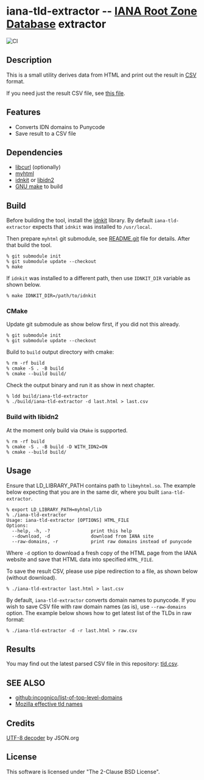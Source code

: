 # iana-tld-extractor -- [IANA Root Zone Database][1] extractor

![CI](https://github.com/gh0stwizard/iana-tld-extractor/workflows/CI/badge.svg)

## Description

This is a small utility derives data from HTML and print out
the result in [CSV][5] format.

If you need just the result CSV file, see [this file][7].


## Features

* Converts IDN domains to Punycode
* Save result to a CSV file


## Dependencies

* [libcurl][2] (optionally)
* [myhtml][3]
* [idnkit][4] or [libidn2][12]
* [GNU make][6] to build


## Build

Before building the tool, install the [idnkit][4] library.
By default `iana-tld-extractor` expects that `idnkit` was
installed to `/usr/local`.

Then prepare `myhtml` git submodule, see [README.git][9] file
for details. After that build the tool.

```
% git submodule init
% git submodule update --checkout
% make
```

If `idnkit` was installed to a different path, then use
`IDNKIT_DIR` variable as shown below.

```
% make IDNKIT_DIR=/path/to/idnkit
```

### CMake

Update git submodule as show below first, if you did not this already.

```
% git submodule init
% git submodule update --checkout
```

Build to `build` output directory with cmake:

```
% rm -rf build
% cmake -S . -B build
% cmake --build build/
```

Check the output binary and run it as show in next chapter.

```
% ldd build/iana-tld-extractor
% ./build/iana-tld-extractor -d last.html > last.csv
```

### Build with libidn2

At the moment only build via `CMake` is supported.

```
% rm -rf build
% cmake -S . -B build -D WITH_IDN2=ON
% cmake --build build/
```


## Usage

Ensure that LD_LIBRARY_PATH contains path to `libmyhtml.so`.
The example below expecting that you are in the same dir,
where you built `iana-tld-extractor`.

```
% export LD_LIBRARY_PATH=myhtml/lib
% ./iana-tld-extractor
Usage: iana-tld-extractor [OPTIONS] HTML_FILE
Options:
  --help, -h, -?               print this help
  --download, -d               download from IANA site
  --raw-domains, -r            print raw domains instead of punycode
```

Where `-d` option to download a fresh copy of the HTML page
from the IANA website and save that HTML data into
specified `HTML_FILE`.

To save the result CSV, please use pipe redirection to a file,
as shown below (without download).

```
% ./iana-tld-extractor last.html > last.csv
```

By default, `iana-tld-extractor` converts domain names to punycode.
If you wish to save CSV file with raw domain names (as is), use
`--raw-domains` option. The example below shows how to get latest
list of the TLDs in raw format:

```
% ./iana-tld-extractor -d -r last.html > raw.csv
```


## Results

You may find out the latest parsed CSV file in this repository: [tld.csv][7].


## SEE ALSO

* [github:incognico/list-of-top-level-domains][10]
* [Mozilla effective tld names][11]


## Credits

[UTF-8 decoder][8] by JSON.org


## License

This software is licensed under "The 2-Clause BSD License".


[1]: https://www.iana.org/domains/root/db
[2]: https://curl.haxx.se/
[3]: https://github.com/lexborisov/myhtml
[4]: https://jprs.co.jp/idn/index-e.html
[5]: https://en.wikipedia.org/wiki/Comma-separated_values
[6]: https://www.gnu.org/software/make/
[7]: /tld.csv
[8]: http://www.json.org/JSON_checker/
[9]: /README.git
[10]: https://github.com/incognico/list-of-top-level-domains
[11]: http://mxr.mozilla.org/mozilla-central/source/netwerk/dns/effective_tld_names.dat?raw=1
[12]: https://gitlab.com/libidn/libidn2
